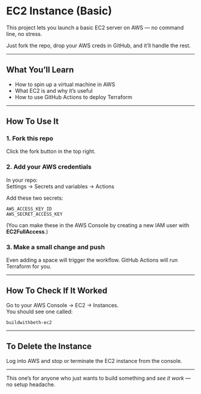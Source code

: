 # EC2 Instance (Basic)

This project lets you launch a basic EC2 server on AWS — no command line, no stress.

Just fork the repo, drop your AWS creds in GitHub, and it’ll handle the rest.

---

## What You’ll Learn

- How to spin up a virtual machine in AWS
- What EC2 is and why it’s useful
- How to use GitHub Actions to deploy Terraform

---

## How To Use It

### 1. Fork this repo  
Click the fork button in the top right.

### 2. Add your AWS credentials  
In your repo:  
Settings → Secrets and variables → Actions

Add these two secrets:

```
AWS_ACCESS_KEY_ID  
AWS_SECRET_ACCESS_KEY
```

(You can make these in the AWS Console by creating a new IAM user with **EC2FullAccess**.)

### 3. Make a small change and push  
Even adding a space will trigger the workflow. GitHub Actions will run Terraform for you.

---

## How To Check If It Worked

Go to your AWS Console → EC2 → Instances.  
You should see one called:

```
buildwithbeth-ec2
```

---

## To Delete the Instance

Log into AWS and stop or terminate the EC2 instance from the console.

---

This one’s for anyone who just wants to build something and *see it work* — no setup headache.
